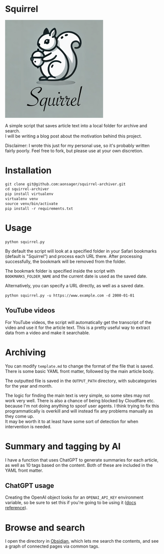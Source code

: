 # Squirrel

![Squirrel](squirrel.png?raw=true)

A simple script that saves article text into a local folder for archive and search.  
I will be writing a blog post about the motivation behind this project.

Disclaimer: I wrote this just for my personal use, so it's probably written fairly poorly. Feel free to fork, but please use at your own discretion.

# Installation

```
git clone git@github.com:aonsager/squirrel-archiver.git
cd squirrel-archiver
pip install virtualenv
virtualenv venv
source venv/bin/activate
pip install -r requirements.txt
```

# Usage

```python squirrel.py```

By default the script will look at a specified folder in your Safari bookmarks (default is "Squirrel") and process each URL there. After processing successfully, the bookmark will be removed from the folder.

The bookmark folder is specified inside the script with `BOOKMARKS_FOLDER_NAME` and the current date is used as the saved date.

Alternatively, you can specify a URL directly, as well as a saved date.

```python squirrel.py -u https://www.example.com -d 2000-01-01```

## YouTube videos

For YouTube videos, the script will automatically get the transcript of the video and use it for the article text. This is a pretty useful way to extract data from a video and make it searchable.

# Archiving

You can modify `template.md` to change the format of the file that is saved. There is some basic YAML front matter, followed by the main article body.

The outputted file is saved in the `OUTPUT_PATH` directory, with subcategories for the year and month.

The logic for finding the main text is very simple, so some sites may not work very well. There is also a chance of being blocked by Cloudflare etc. because I'm not doing anything to spoof user agents. I think trying to fix this programmatically is overkill and will instead fix any problems manually as they come up.   
It may be worth it to at least have some sort of detection for when intervention is needed.

# Summary and tagging by AI

I have a function that uses ChatGPT to generate summaries for each article, as well as 10 tags based on the content. Both of these are included in the YAML front matter.

## ChatGPT usage
Creating the OpenAI object looks for an `OPENAI_API_KEY` environment variable, so be sure to set this if you're going to be using it ([docs reference](https://github.com/openai/openai-python?tab=readme-ov-file#usage)).

# Browse and search

I open the directory in [Obsidian](https://obsidian.md), which lets me search the contents, and see a graph of connected pages via common tags.